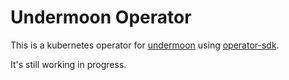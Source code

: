 # Undermoon Operator

This is a kubernetes operator for [undermoon](https://github.com/doyoubi/undermoon) using [operator-sdk](https://sdk.operatorframework.io/).

It's still working in progress.
